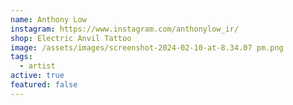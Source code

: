 ```yaml
---
name: Anthony Low
instagram: https://www.instagram.com/anthonylow_ir/
shop: Electric Anvil Tattoo
image: /assets/images/screenshot-2024-02-10-at-8.34.07 pm.png
tags:
  - artist
active: true
featured: false
---
```

